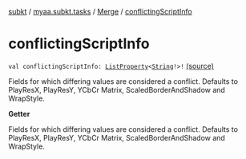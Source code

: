 [subkt](../../index.md) / [myaa.subkt.tasks](../index.md) / [Merge](index.md) / [conflictingScriptInfo](./conflicting-script-info.md)

# conflictingScriptInfo

`val conflictingScriptInfo: `[`ListProperty`](https://docs.gradle.org/current/javadoc/org/gradle/api/provider/ListProperty.html)`<`[`String`](https://kotlinlang.org/api/latest/jvm/stdlib/kotlin/-string/index.html)`!>!` [(source)](https://github.com/Myaamori/SubKt/blob/0.1.7/src/main/kotlin/myaa/subkt/tasks/asstasks.kt#L152)

Fields for which differing values are considered a conflict.
Defaults to PlayResX, PlayResY, YCbCr Matrix, ScaledBorderAndShadow and WrapStyle.

**Getter**

Fields for which differing values are considered a conflict.
Defaults to PlayResX, PlayResY, YCbCr Matrix, ScaledBorderAndShadow and WrapStyle.

